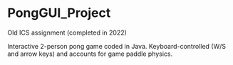 # PongGUI_Project

Old ICS assignment (completed in 2022)

Interactive 2-person pong game coded in Java. Keyboard-controlled (W/S and arrow keys) and accounts for game paddle physics.
